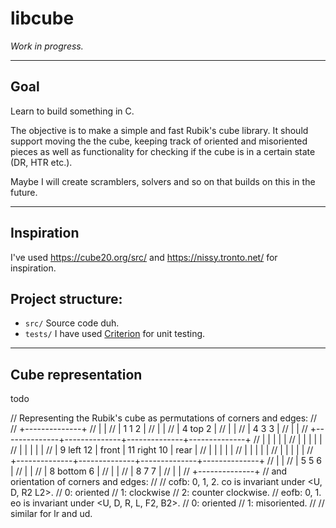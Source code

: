 # libcube

*Work in progress.*

---

## Goal

Learn to build something in C.

The objective is to make a simple and fast Rubik's cube library.
It should support moving the the cube, keeping track of oriented
and misoriented pieces as well as functionality for checking if the
cube is in a certain state (DR, HTR etc.).

Maybe I will create scramblers, solvers and so on
that builds on this in the future.

---

## Inspiration

I've used https://cube20.org/src/ and https://nissy.tronto.net/ for inspiration.


## Project structure:

- `src/`
    Source code duh.
- `tests/`
    I have used [Criterion](https://github.com/Snaipe/Criterion) for unit testing.

---

## Cube representation

todo

// Representing the Rubik's cube as permutations of corners and edges:
//
//                    +--------------+
//                    |              |
//                    |  1    1    2 |
//                    |              |
//                    |  4  top    2 |
//                    |              |
//                    |  4    3    3 |
//                    |              |
//     +--------------+--------------+--------------+--------------+
//     |              |              |              |              |
//     |              |              |              |              |
//     |              |              |              |              |
//     | 9   left  12 |    front     | 11 right  10 |     rear     |
//     |              |              |              |              |
//     |              |              |              |              |
//     |              |              |              |              |
//     +--------------+--------------+--------------+--------------+
//                    |              |
//                    |  5    5    6 |
//                    |              |
//                    |  8 bottom  6 |
//                    |              |
//                    |  8    7    7 |
//                    |              |
//                    +--------------+
// and orientation of corners and edges:
//
// cofb: 0, 1, 2. co is invariant under <U, D, R2 L2>.
//      0: oriented
//      1: clockwise
//      2: counter clockwise.
// eofb: 0, 1. eo is invariant under <U, D, R, L, F2, B2>.
//      0: oriented
//      1: misoriented.
// 
// similar for lr and ud.


